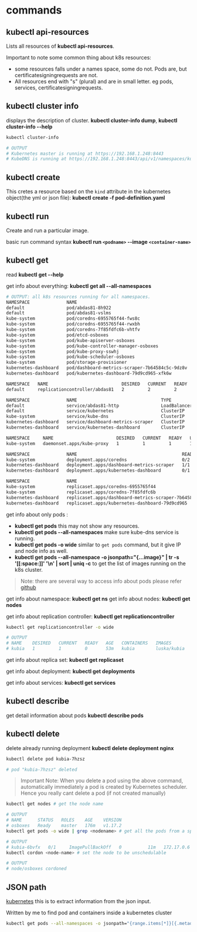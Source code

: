 # commands

## kubectl api-resources

Lists all resources of **kubectl api-resources**.

Important to note some common thing about k8s resources:

- some resources falls under a names space, some do not. Pods are, but certificatesigningrequests are not.
- All resources end with "s" (plural) and are in small letter. eg pods, services, certificatesigningrequests.

## kubectl cluster info

displays the description of cluster. **kubectl cluster-info dump**, **kubectl cluster-info --help**

```sh
kubectl cluster-info

# OUTPUT
# Kubernetes master is running at https://192.168.1.248:8443
# KubeDNS is running at https://192.168.1.248:8443/api/v1/namespaces/kube-system/services/kube-dns:dns/proxy
```

## kubectl create

This cretes a resource based on the `kind` attribute in the kubernetes object(the yml or json file): **kubectl create -f pod-definition.yaml**

## kubectl run

Create and run a particular image.

basic run command syntax **kubectl run `<podname>` --image `<container-name>`**

## kubectl get

read **kubectl get --help**

get info about everything: **kubectl get all --all-namespaces**

```sh
# OUTPUT: all k8s resources running for all namespaces.
NAMESPACE              NAME                                             READY   STATUS             RESTARTS   AGE
default                pod/abdas81-8h922                                1/1     Running            3          7d8h
default                pod/abdas81-vslms                                1/1     Running            3          7d6h
kube-system            pod/coredns-6955765f44-fws8c                     0/1     Running            3          8d
kube-system            pod/coredns-6955765f44-rwxbh                     0/1     Running            1          14h
kube-system            pod/coredns-7f85fdfc6b-vhtfv                     0/1     CrashLoopBackOff   181        14h
kube-system            pod/etcd-osboxes                                 1/1     Running            3          8d
kube-system            pod/kube-apiserver-osboxes                       1/1     Running            3          8d
kube-system            pod/kube-controller-manager-osboxes              1/1     Running            3          8d
kube-system            pod/kube-proxy-sswhj                             1/1     Running            3          8d
kube-system            pod/kube-scheduler-osboxes                       1/1     Running            3          8d
kube-system            pod/storage-provisioner                          1/1     Running            5          8d
kubernetes-dashboard   pod/dashboard-metrics-scraper-7b64584c5c-9dz8v   1/1     Running            3          8d
kubernetes-dashboard   pod/kubernetes-dashboard-79d9cd965-xfk6w         0/1     CrashLoopBackOff   776        8d

NAMESPACE   NAME                            DESIRED   CURRENT   READY   AGE
default     replicationcontroller/abdas81   2         2         2       7d8h

NAMESPACE              NAME                                TYPE           CLUSTER-IP       EXTERNAL-IP   PORT(S)                  AGE
default                service/abdas81-http                LoadBalancer   10.100.67.165    <pending>     1313:31712/TCP           7d8h
default                service/kubernetes                  ClusterIP      10.96.0.1        <none>        443/TCP                  8d
kube-system            service/kube-dns                    ClusterIP      10.96.0.10       <none>        53/UDP,53/TCP,9153/TCP   8d
kubernetes-dashboard   service/dashboard-metrics-scraper   ClusterIP      10.100.189.189   <none>        8000/TCP                 8d
kubernetes-dashboard   service/kubernetes-dashboard        ClusterIP      10.107.101.241   <none>        80/TCP                   8d

NAMESPACE     NAME                        DESIRED   CURRENT   READY   UP-TO-DATE   AVAILABLE   NODE SELECTOR                 AGE
kube-system   daemonset.apps/kube-proxy   1         1         1       1            1           beta.kubernetes.io/os=linux   8d

NAMESPACE              NAME                                        READY   UP-TO-DATE   AVAILABLE   AGE
kube-system            deployment.apps/coredns                     0/2     2            0           8d
kubernetes-dashboard   deployment.apps/dashboard-metrics-scraper   1/1     1            1           8d
kubernetes-dashboard   deployment.apps/kubernetes-dashboard        0/1     1            0           8d

NAMESPACE              NAME                                                   DESIRED   CURRENT   READY   AGE
kube-system            replicaset.apps/coredns-6955765f44                     2         2         0       8d
kube-system            replicaset.apps/coredns-7f85fdfc6b                     1         1         0       14h
kubernetes-dashboard   replicaset.apps/dashboard-metrics-scraper-7b64584c5c   1         1         1       8d
kubernetes-dashboard   replicaset.apps/kubernetes-dashboard-79d9cd965         1         1         0       8d
```

get info about only pods :

- **kubectl get pods** this may not show any resources.
- **kubectl get pods --all-namespaces** make sure kube-dns service is running.
- **kubectl get pods -o wide** similar to `get pods` command, but it give IP and node info as well.
- **kubectl get pods --all-namespace -o jsonpath="{...image}" | tr -s '[[:space:]]' '\n' | sort | uniq -c** to get the list of images running on the k8s cluster.

> Note: there are several way to access info about pods please refer [github](https://kubernetes.io/docs/tasks/access-application-cluster/list-all-running-container-images/)

get info about namespace: **kubectl get ns**
get info about nodes: **kubectl get nodes**

get info about replication controller: **kubectl get replicationcontroller**

```sh
kubectl get replicationcontroller -o wide

# OUTPUT
# NAME    DESIRED   CURRENT   READY   AGE   CONTAINERS   IMAGES        SELECTOR
# kubia   1         1         0       53m   kubia        luska/kubia   run=kubia
```

get info about replica set: **kubectl get replicaset**

get info about deployment: **kubectl get deployments**

get info about services: **kubectl get services**

## kubectl describe

get detail information about pods **kubectl describe pods**

## kubectl delete

delete already running deployment **kubectl delete deployment nginx**

```sh
kubectl delete pod kubia-7hzsz

# pod "kubia-7hzsz" deleted
```

> Important Note: When you delete a pod using the above command, automatically immediately a pod is created by Kubernetes scheduler. Hence you really cant delete a pod (if not created manually)

```sh
kubectl get nodes # get the node name

# OUTPUT
# NAME      STATUS   ROLES    AGE    VERSION
# osboxes   Ready    master   176m   v1.17.2
kubectl get pods -o wide | grep <nodename> # get all the pods from a specific node, check the pod that you want to delete

# OUTPUT
# kubia-6bvfx   0/1     ImagePullBackOff   0          11m   172.17.0.6   osboxes   <none>           <none>
kubectl cordon <node-name> # set the node to be unschedulable

# OUTPUT
# node/osboxes cordoned
```

## JSON path

[kubernetes](https://kubernetes.io/docs/reference/kubectl/jsonpath/) this is to extract information from the json input.

Written by me to find pod and containers inside a kubernetes cluster

```sh
kubectl get pods --all-namespaces -o jsonpath="{range.items[*]}[{.metadata.name},{.spec.containers[*].image}]" | tr -s '][' '\n' | tr -s ',' '\t\t\t' | sort
```
